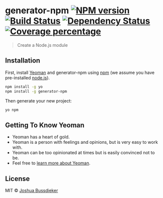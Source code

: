 # generator-npm [![NPM version][npm-image]][npm-url] [![Build Status][travis-image]][travis-url] [![Dependency Status][daviddm-image]][daviddm-url] [![Coverage percentage][coveralls-image]][coveralls-url]
> Create a Node.js module

## Installation

First, install [Yeoman](http://yeoman.io) and generator-npm using [npm](https://www.npmjs.com/) (we assume you have pre-installed [node.js](https://nodejs.org/)).

```bash
npm install -g yo
npm install -g generator-npm
```

Then generate your new project:

```bash
yo npm
```

## Getting To Know Yeoman

 * Yeoman has a heart of gold.
 * Yeoman is a person with feelings and opinions, but is very easy to work with.
 * Yeoman can be too opinionated at times but is easily convinced not to be.
 * Feel free to [learn more about Yeoman](http://yeoman.io/).

## License

MIT © [Joshua Bussdieker](github.com/jbussdieker)


[npm-image]: https://badge.fury.io/js/generator-npm.svg
[npm-url]: https://npmjs.org/package/generator-npm
[travis-image]: https://travis-ci.org/jbussdieker/generator-npm.svg?branch=master
[travis-url]: https://travis-ci.org/jbussdieker/generator-npm
[daviddm-image]: https://david-dm.org/jbussdieker/generator-npm.svg?theme=shields.io
[daviddm-url]: https://david-dm.org/jbussdieker/generator-npm
[coveralls-image]: https://coveralls.io/repos/jbussdieker/generator-npm/badge.svg
[coveralls-url]: https://coveralls.io/r/jbussdieker/generator-npm
